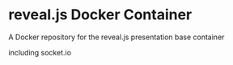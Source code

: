# reveal.js Docker Container
A Docker repository for the reveal.js presentation base container

including socket.io

